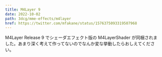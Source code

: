 ```yaml
---
title: M4Layer 9
date: 2022-10-02
path: 3dcg/mme-effects/m4layer
href: https://twitter.com/mfakane/status/1576375093319507968
---
```


M4Layer Release 9 でシェーダエフェクト版の M4LayerShader が同梱されました。あまり深く考えて作ってないのでなんか変な挙動したらおしえてください。
